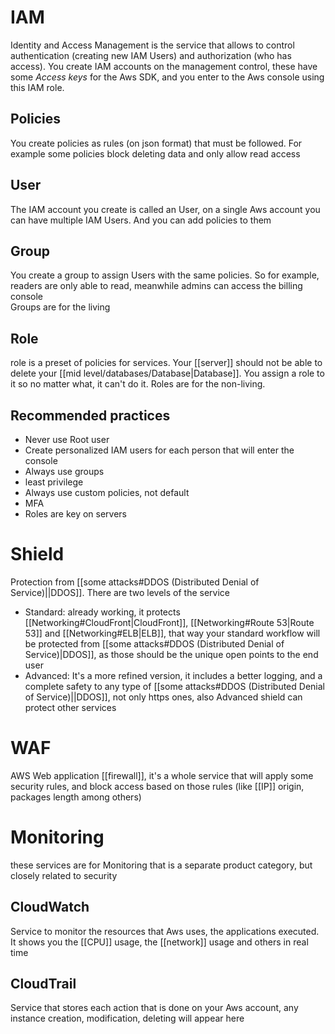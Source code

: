 # IAM
Identity and Access Management is the service that allows to control authentication (creating new IAM Users) and authorization (who has access). You create IAM accounts on the management control, these have some *Access keys* for the Aws SDK, and you enter to the Aws console using this IAM role.
## Policies
You create policies as rules (on json format) that must be followed. For example some policies block deleting data and only allow read access 
## User
The IAM account you create is called an User, on a single Aws account you can have multiple IAM Users. And you can add policies to them
## Group
You create a group to assign Users with the same policies. So for example, readers are only able to read, meanwhile admins can access the billing console  
Groups are for the living
## Role
role is a preset of policies for services. Your [[server]] should not be able to delete your [[mid level/databases/Database|Database]]. You assign a role to it so no matter what, it can't do it.
Roles are for the non-living.
## Recommended practices
- Never use Root user
- Create personalized IAM users for each person that will enter the console
- Always use groups
- least privilege
- Always use custom policies, not default
- MFA
- Roles are key on servers
# Shield
Protection from [[some attacks#DDOS (Distributed Denial of Service)||DDOS]]. There are two levels of the service
- Standard:
already working, it protects [[Networking#CloudFront|CloudFront]], [[Networking#Route 53|Route 53]] and [[Networking#ELB|ELB]], that way your standard workflow will be protected from [[some attacks#DDOS (Distributed Denial of Service)|DDOS]], as those should be the unique open points to the end user
- Advanced:
It's a more refined version, it includes a better logging, and a complete safety to any type of [[some attacks#DDOS (Distributed Denial of Service)||DDOS]], not only https ones, also Advanced shield can protect other services
# WAF
AWS Web application [[firewall]], it's a whole service that will apply some security rules, and block access based on those rules (like [[IP]] origin, packages length among others)

# Monitoring
these services are for Monitoring that is a separate product category, but closely related to security
## CloudWatch
Service to monitor the resources that Aws uses, the applications executed. It shows you the [[CPU]] usage, the [[network]] usage and others in real time
## CloudTrail
Service that stores each action that is done on your Aws account, any instance creation, modification, deleting will appear here
